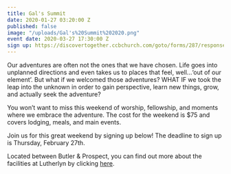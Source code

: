 ```yaml
---
title: Gal's Summit
date: 2020-01-27 03:20:00 Z
published: false
image: "/uploads/Gal's%20Summit%202020.png"
event date: 2020-03-27 17:30:00 Z
sign up: https://discovertogether.ccbchurch.com/goto/forms/287/responses/new
---
```


Our adventures are often not the ones that we have chosen. Life goes into unplanned directions and even takes us to places that feel, well...‘out of our element’. But what if we welcomed those adventures? WHAT IF we took the leap into the unknown in order to gain perspective, learn new things, grow, and actually seek the adventure?
 
You won’t want to miss this weekend of worship, fellowship, and moments where we embrace the adventure. The cost for the weekend is $75 and covers lodging, meals, and main events. 

Join us for this great weekend by signing up below! The deadline to sign up is Thursday, February 27th. 

Located between Butler & Prospect, you can find out more about the facilities at Lutherlyn by clicking [here](https://www.lutherlyn.com).